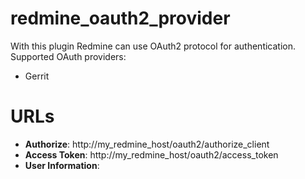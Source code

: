# redmine_oauth2_provider

With this plugin Redmine can use OAuth2 protocol for authentication. 
Supported OAuth providers:

* Gerrit

# URLs

- **Authorize**: http://my_redmine_host/oauth2/authorize_client
- **Access Token**: http://my_redmine_host/oauth2/access_token
- **User Information**: 
